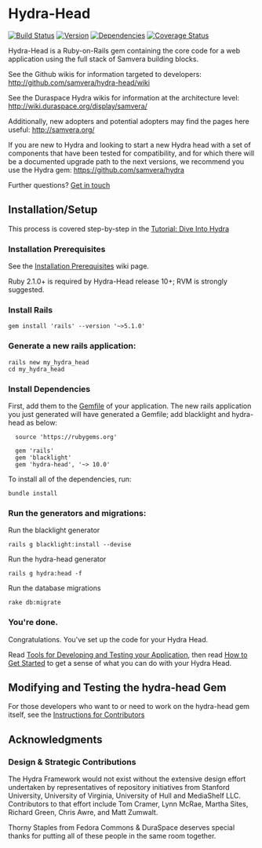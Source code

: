 # Hydra-Head

[![Build Status](https://travis-ci.org/samvera/hydra-head.png?branch=master)](https://travis-ci.org/samvera/hydra-head)
[![Version](https://badge.fury.io/rb/hydra-head.png)](http://badge.fury.io/rb/hydra-head)
[![Dependencies](https://gemnasium.com/samvera/hydra-head.png)](https://gemnasium.com/samvera/hydra-head)
[![Coverage Status](https://img.shields.io/coveralls/samvera/hydra-head.svg)](https://coveralls.io/r/samvera/hydra-head)

Hydra-Head is a Ruby-on-Rails gem containing the core code for a web
application using the full stack of Samvera building blocks.

See the Github wikis for information targeted to developers:
<http://github.com/samvera/hydra-head/wiki>

See the Duraspace Hydra wikis for information at the architecture level:
<http://wiki.duraspace.org/display/samvera/>

Additionally, new adopters and potential adopters may find the pages
here useful: <http://samvera.org/>

If you are new to Hydra and looking to start a new Hydra head with a set
of components that have been tested for compatibility, and for which
there will be a documented upgrade path to the next versions, we
recommend you use the Hydra gem: https://github.com/samvera/hydra

Further questions? [Get in touch](https://wiki.duraspace.org/pages/viewpage.action?pageId=87460391)

## Installation/Setup

This process is covered step-by-step in the [Tutorial: Dive Into
Hydra](https://github.com/samvera/hydra/wiki/Dive-into-Hydra)

### Installation Prerequisites

See the [Installation Prerequisites](http://github.com/samvera/hydra-head/wiki/Installation-Prerequisites) wiki page.

Ruby 2.1.0+ is required by Hydra-Head release 10+; RVM is strongly suggested.

### Install Rails

    gem install 'rails' --version '~>5.1.0'

### Generate a new rails application:

    rails new my_hydra_head
    cd my_hydra_head

### Install Dependencies

First, add them to the [Gemfile](http://gembundler.com/gemfile.html) of
your application. The new rails application you just generated will have
generated a Gemfile; add blacklight and hydra-head as below:

      source 'https://rubygems.org'

      gem 'rails'
      gem 'blacklight'
      gem 'hydra-head', '~> 10.0'

To install all of the dependencies, run:

    bundle install


### Run the generators and migrations:

Run the blacklight generator

    rails g blacklight:install --devise

Run the hydra-head generator

    rails g hydra:head -f

Run the database migrations

    rake db:migrate

### You're done.

Congratulations. You've set up the code for your Hydra Head.

Read [Tools for Developing and Testing your
Application](http://github.com/samvera/hydra-head/wiki/Tools-for-Developing-and-Testing-your-Application),
then read [How to Get
Started](http://github.com/samvera/hydra-head/wiki/How-to-Get-Started)
to get a sense of what you can do with your Hydra Head.

## Modifying and Testing the hydra-head Gem

For those developers who want to or need to work on the hydra-head gem
itself, see the [Instructions for
Contributors](http://github.com/samvera/hydra-head/wiki/For-Contributors)

## Acknowledgments

### Design & Strategic Contributions

The Hydra Framework would not exist without the extensive design effort undertaken by representatives of repository initiatives from Stanford University, University of Virginia, University of Hull and MediaShelf LLC.  Contributors to that effort include Tom Cramer, Lynn McRae, Martha Sites, Richard Green, Chris Awre, and Matt Zumwalt.

Thorny Staples from Fedora Commons & DuraSpace deserves special thanks for putting all of these people in the same room together.
